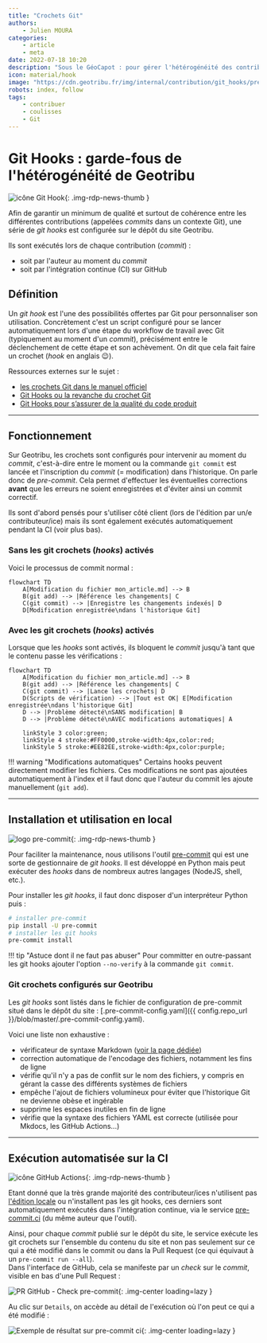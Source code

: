 ```yaml
---
title: "Crochets Git"
authors:
    - Julien MOURA
categories:
    - article
    - meta
date: 2022-07-18 10:20
description: "Sous le GéoCapot : pour gérer l'hétérogénéité des contributions et garantir une qualité minimale, des git hooks sont à l'oeuvre sur Geotribu. Explication de leur fonctionnement."
icon: material/hook
image: "https://cdn.geotribu.fr/img/internal/contribution/git_hooks/pre-commit_ci_result_master.png"
robots: index, follow
tags:
    - contribuer
    - coulisses
    - Git
---
```


# Git Hooks : garde-fous de l'hétérogénéité de Geotribu

![icône Git Hook](https://cdn.geotribu.fr/img/internal/contribution/git_hooks/git_hooks.webp "icône Git Hook"){: .img-rdp-news-thumb }

Afin de garantir un minimum de qualité et surtout de cohérence entre les différentes contributions (appelées _commits_ dans un contexte Git), une série de _git hooks_ est configurée sur le dépôt du site Geotribu.

Ils sont exécutés lors de chaque contribution (_commit_) :

- soit par l'auteur au moment du _commit_
- soit par l'intégration continue (CI) sur GitHub

## Définition

Un _git hook_ est l'une des possibilités offertes par Git pour personnaliser son utilisation. Concrètement c'est un script configuré pour se lancer automatiquement lors d'une étape du workflow de travail avec Git (typiquement au moment d'un _commit_), précisément entre le déclenchement de cette étape et son achèvement. On dit que cela fait faire un crochet (_hook_ en anglais :wink:).

Ressources externes sur le sujet :

- [les crochets Git dans le manuel officiel](https://git-scm.com/book/fr/v2/Personnalisation-de-Git-Crochets-Git)
- [Git Hooks ou la revanche du crochet Git](https://delicious-insights.com/fr/articles/git-hooks/)
- [Git Hooks pour s’assurer de la qualité du code produit](https://medium.com/@bluedme/git-hooks-pour-sassurer-de-la-qualit%C3%A9-du-code-produit-16920bdf6ad8)

----

## Fonctionnement

Sur Geotribu, les crochets sont configurés pour intervenir au moment du _commit_, c'est-à-dire entre le moment ou la commande `git commit` est lancée et l'inscription du _commit_ (= modification) dans l'historique. On parle donc de _pre-commit_. Cela permet d'effectuer les éventuelles corrections **avant** que les erreurs ne soient enregistrées et d'éviter ainsi un commit correctif.

Ils sont d'abord pensés pour s'utiliser côté client (lors de l'édition par un/e contributeur/ice) mais ils sont également exécutés automatiquement pendant la CI (voir plus bas).

### Sans les git crochets (_hooks_) activés

Voici le processus de commit normal :

```mermaid
flowchart TD
    A[Modification du fichier mon_article.md] --> B
    B(git add) --> |Référence les changements| C
    C(git commit) --> |Enregistre les changements indexés| D
    D[Modification enregistrée\ndans l'historique Git]
```

### Avec les git crochets (_hooks_) activés

Lorsque que les _hooks_ sont activés, ils bloquent le _commit_ jusqu'à tant que le contenu passe les vérifications :

```mermaid
flowchart TD
    A[Modification du fichier mon_article.md] --> B
    B(git add) --> |Référence les changements| C
    C(git commit) --> |Lance les crochets| D
    D(Scripts de vérification) --> |Tout est OK| E[Modification enregistrée\ndans l'historique Git]
    D --> |Problème détecté\nSANS modification| B
    D --> |Problème détecté\nAVEC modifications automatiques| A

    linkStyle 3 color:green;
    linkStyle 4 stroke:#FF0000,stroke-width:4px,color:red;
    linkStyle 5 stroke:#EE82EE,stroke-width:4px,color:purple;
```

!!! warning "Modifications automatiques"
    Certains hooks peuvent directement modifier les fichiers. Ces modifications ne sont pas ajoutées automatiquement à l'index et il faut donc que l'auteur du commit les ajoute manuellement (`git add`).

----

## Installation et utilisation en local

![logo pre-commit](https://cdn.geotribu.fr/img/logos-icones/programmation/precommit.png "logo pre-commit"){: .img-rdp-news-thumb }

Pour faciliter la maintenance, nous utilisons l'outil [pre-commit]((https://pre-commit.com/)) qui est une sorte de gestionnaire de _git hooks_. Il est développé en Python mais peut exécuter des _hooks_ dans de nombreux autres langages (NodeJS, shell, etc.).

Pour installer les _git hooks_, il faut donc disposer d'un interpréteur Python puis :

```bash
# installer pre-commit
pip install -U pre-commit
# installer les git hooks
pre-commit install
```

!!! tip "Astuce dont il ne faut pas abuser"
    Pour committer en outre-passant les git hooks ajouter l'option `--no-verify` à la commande `git commit`.

### Git crochets configurés sur Geotribu

Les _git hooks_ sont listés dans le fichier de configuration de pre-commit situé dans le dépôt du site : [.pre-commit-config.yaml]({{ config.repo_url }}/blob/master/.pre-commit-config.yaml).

Voici une liste non exhaustive :

- vérificateur de syntaxe Markdown ([voir la page dédiée](/contribuer/internal/markdown_linter/))
- correction automatique de l'encodage des fichiers, notamment les fins de ligne
- vérifie qu'il n'y a pas de conflit sur le nom des fichiers, y compris en gérant la casse des différents systèmes de fichiers
- empêche l'ajout de fichiers volumineux pour éviter que l'historique Git ne devienne obèse et ingérable
- supprime les espaces inutiles en fin de ligne
- vérifie que la syntaxe des fichiers YAML est correcte (utilisée pour Mkdocs, les GitHub Actions...)

----

## Exécution automatisée sur la CI

![icône GitHub Actions](https://cdn.geotribu.fr/img/logos-icones/divers/github_actions.png "GitHub Actions"){: .img-rdp-news-thumb }

Etant donné que la très grande majorité des contributeur/ices n'utilisent pas [l'édition locale](/contribuer/edit/local_edition_setup/) ou n'installent pas les git hooks, ces derniers sont automatiquement exécutés dans l'intégration continue, via le service [pre-commit.ci](https://pre-commit.ci/) (du même auteur que l'outil).

Ainsi, pour chaque _commit_ publié sur le dépôt du site, le service exécute les git crochets sur l'ensemble du contenu du site et non pas seulement sur ce qui a été modifié dans le commit ou dans la Pull Request (ce qui équivaut à un `pre-commit run --all`).  
Dans l'interface de GitHub, cela se manifeste par un _check_ sur le _commit_, visible en bas d'une Pull Request :

![PR GitHub - Check pre-commit](https://cdn.geotribu.fr/img/internal/contribution/git_hooks/pre-commit_ci_pr_check.webp "PR GitHub - Check pre-commit"){: .img-center loading=lazy }

Au clic sur `Details`, on accède au détail de l'exécution où l'on peut ce qui a été modifié :

![Exemple de résultat sur pre-commit ci](https://cdn.geotribu.fr/img/internal/contribution/git_hooks/pre-commit_ci_pr_autofix.png "Exemple de résultat sur pre-commit ci"){: .img-center loading=lazy }
